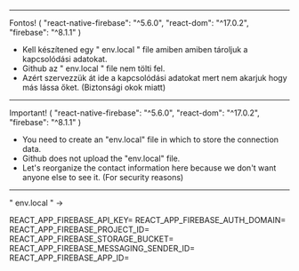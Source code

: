 *********************
Fontos! 
( "react-native-firebase": "^5.6.0", 
    "react-dom": "^17.0.2",
    "firebase": "^8.1.1" )

- Kell készítened egy " env.local " file amiben amiben tároljuk a kapcsolódási adatokat.
- Github az " env.local " file nem tölti fel. 
- Azért szervezzük át ide a kapcsolódási adatokat mert nem akarjuk hogy más lássa őket. (Biztonsági okok miatt) 

*********************
Important!
( "react-native-firebase": "^5.6.0", 
    "react-dom": "^17.0.2",
    "firebase": "^8.1.1" )

- You need to create an "env.local" file in which to store the connection data.
- Github does not upload the "env.local" file.
- Let's reorganize the contact information here because we don't want anyone else to see it. (For security reasons)

*********************
" env.local " -> 

REACT_APP_FIREBASE_API_KEY=
REACT_APP_FIREBASE_AUTH_DOMAIN=
REACT_APP_FIREBASE_PROJECT_ID=
REACT_APP_FIREBASE_STORAGE_BUCKET=
REACT_APP_FIREBASE_MESSAGING_SENDER_ID=
REACT_APP_FIREBASE_APP_ID=